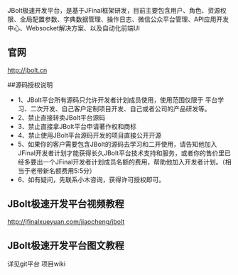 JBolt极速开发平台，是基于JFinal框架研发，目前主要包含用户、角色、资源权限、全局配置参数、字典数据管理、操作日志、微信公众平台管理、API应用开发中心、Websocket解决方案、以及自动化前端UI
## 官网
http://jbolt.cn

##源码授权说明
- 1、JBolt平台所有源码只允许开发者计划成员使用，使用范围仅限于 平台学习、二次开发、自己客户定制项目开发、自己或者公司的产品研发等。
- 2、禁止直接转卖JBolt平台源码
- 3、禁止直接拿JBolt平台申请著作权和商标
- 4、禁止使用JBolt平台源码开发的项目直接公开开源
- 5、如果你的客户需要包含JBolt的源码去学习和二开使用，请告知他加入JFinal开发者计划才能获得长久JBolt平台技术支持和服务，或者你的售价里已经多要出一个JFinal开发者计划成员名额的费用，帮助他加入开发者计划。（相当于老带新名额费用5:5分）
- 6、如有疑问，先联系小木咨询，获得许可授权即可。

## JBolt极速开发平台视频教程
http://jfinalxueyuan.com/jiaocheng/jbolt

## JBolt极速开发平台图文教程
详见git平台 项目wiki
